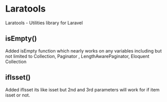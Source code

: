 # Laratools
Laratools - Utilities library for Laravel


## isEmpty() 

Added isEmpty function which nearly works on any variables including but not limited to Collection, Paginator , LengthAwarePaginator, Eloquent Collection

## ifIsset()
Added ifIsset its like isset but 2nd and 3rd parameters will work for if item isset or not.
